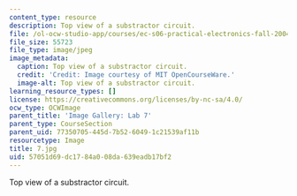 ```yaml
---
content_type: resource
description: Top view of a substractor circuit.
file: /ol-ocw-studio-app/courses/ec-s06-practical-electronics-fall-2004/57051d69dc1784a008da639eadb17bf2_7.jpg
file_size: 55723
file_type: image/jpeg
image_metadata:
  caption: Top view of a substractor circuit.
  credit: 'Credit: Image courtesy of MIT OpenCourseWare.'
  image-alt: Top view of a substractor circuit.
learning_resource_types: []
license: https://creativecommons.org/licenses/by-nc-sa/4.0/
ocw_type: OCWImage
parent_title: 'Image Gallery: Lab 7'
parent_type: CourseSection
parent_uid: 77350705-445d-7b52-6049-1c21539af11b
resourcetype: Image
title: 7.jpg
uid: 57051d69-dc17-84a0-08da-639eadb17bf2
---
```

Top view of a substractor circuit.